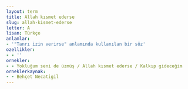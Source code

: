 ```yaml
---
layout: term
title: Allah kısmet ederse
slug: allah-kismet-ederse
letter: A
lisan: Türkçe
anlamlar:
- '"Tanrı izin verirse" anlamında kullanılan bir söz'
ozellikler:
- - ''
ornekler:
- - Yokluğum seni de üzmüş / Allah kısmet ederse / Kalkıp gideceğim
orneklerkaynak:
- - Behçet Necatigil
---
```

